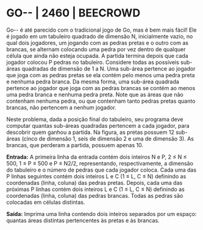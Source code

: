 # GO-- | 2460 | BEECROWD

Go-- é até parecido com o tradicional jogo de Go, mas é bem mais fácil! Ele é jogado em um tabuleiro quadrado de dimensão N, inicialmente vazio, no qual dois jogadores, um jogando com as pedras pretas e o outro com as brancas, se alternam colocando uma pedra por vez dentro de qualquer célula que ainda não esteja ocupada. A partida termina depois que cada jogador colocou P pedras no tabuleiro. Considere todas as possíveis sub-áreas quadradas de dimensão de 1 a N. Uma sub-área pertence ao jogador que joga com as pedras pretas se ela contém pelo menos uma pedra preta e nenhuma pedra branca. Da mesma forma, uma sub-área quadrada pertence ao jogador que joga com as pedras brancas se contém ao menos uma pedra branca e nenhuma pedra preta. Note que as áreas que não contenham nenhuma pedra, ou que contenham tanto pedras pretas quanto brancas, não pertencem a nenhum jogador.

Neste problema, dada a posição final do tabuleiro, seu programa deve computar quantas sub-áreas quadradas pertencem a cada jogador, para descobrir quem ganhou a partida. Na figura, as pretas possuem 12 sub-áreas (cinco de dimensão 1, seis de dimensão 2 e uma de dimensão 3). As brancas, que perderam a partida, possuem apenas 10.
<br>

**Entrada:**
A primeira linha da entrada contém dois inteiros N e P, 2 ≤ N ≤ 500, 1 ≤ P ≤ 500 e P ≤ N2/2, representando, respectivamente, a dimensão do tabuleiro e o número de pedras que cada jogador coloca. Cada uma das P linhas seguintes contém dois inteiros L e C (1 ≤ L, C ≤ N) definindo as coordenadas (linha, coluna) das pedras pretas. Depois, cada uma das próximas P linhas contém dois inteiros L e C (1 ≤ L, C ≤ N) definindo as coordenadas (linha, coluna) das pedras brancas. Todas as pedras são colocadas em células distintas.
<br>

**Saída:**
Imprima uma linha contendo dois inteiros separados por um espaço: quantas áreas distintas pertencentes às pretas e às brancas.

